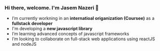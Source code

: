 ### Hi there, welcome. I'm Jasem Nazeri 👋




- I’m currently workning in an **internatioal origanization (Coursee)** as a **fullstack developer**
- I'm developing a **new javascript library**
- I’m learning advanced concepts of javascript frameworks
- I’m looking to collaborate on full-stack web applications using reactJS and nodeJS

